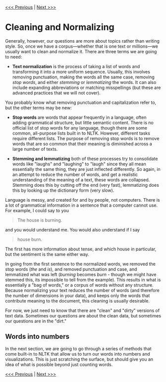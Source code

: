 [<<< Previous](text_as_data.md) | [Next >>>](preparing.md)

# Cleaning and Normalizing

Generally, however, our questions are more about topics rather than writing style. So, once we have a corpus—whether that is one text or millions—we usually want to clean and normalize it. There are three terms we are going to need:

* **Text normalization** is the process of taking a list of words and transforming it into a more uniform sequence. Usually, this involves removing punctuation, making the words all the same case, removing *stop words*, and either *stemming* or *lemmatizing* the words. It can also include expanding abbreviations or matching misspellings (but these are advanced practices that we will not cover).

You probably know what removing punctuation and capitalization refer to, but the other terms may be new:

* **Stop words** are words that appear frequently in a language, often adding grammatical structure, but little semantic content. There is no official list of stop words for any language, though there are some common, all-purpose lists built in to NLTK. However, different tasks require different lists. The purpose of removing stop words is to remove words that are so common that their meaning is diminished across a large number of texts.

* **Stemming and lemmatizing** both of these processes try to consolidate words like "laughs" and "laughing" to  "laugh" since they all mean essentially the same thing, they are just inflected differently. So again, in an attempt to reduce the number of words, and get a realistic understanding of the meaning of a text, these words are collapsed. Stemming does this by cutting off the end (very fast), lemmatizing does this by looking up the dictionary form (very slow).

Language is messy, and created for and by people, not computers. There is a lot of grammatical information in a sentence that a computer cannot use. For example, I could say to you 

> The house is burning. 

and you would understand me. You would also understand if I say 

> house burn. 

The first has more information about tense, and which house in particular, but the sentiment is the same either way. 

In going from the first sentence to the normalized words, we removed the stop words (*the* and *is*), and removed punctuation and case, and lemmatized what was left (*burning* becomes *burn* - though we might have stemmed this, its impossible to tell from the example). This results in what is essentially a "bag of words," or a corpus of words without any structure. Because normalizing your text reduces the number of words (and therefore the number of dimensions in your data), and keeps only the words that contribute meaning to the document, this cleaning is usually desirable. 

For now, we just need to know that there are "clean" and "dirty" versions of text data. Sometimes our questions are about the clean data, but sometimes our questions are in the "dirt."


## Words into numbers

In the next section, we are going to go through a series of methods that come built-in to NLTK that allow us to turn our words into numbers and visualizations. This is just scratching the surface, but should give you an idea of what is possible beyond just counting words.


[<<< Previous](text_as_data.md) | [Next >>>](preparing.md)
